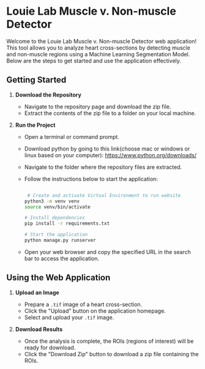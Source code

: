 # Louie Lab Muscle v. Non-muscle Detector

Welcome to the Louie Lab Muscle v. Non-muscle Detector web application! This tool allows you to analyze heart cross-sections by detecting muscle and non-muscle regions using a Machine Learning Segmentation Model. Below are the steps to get started and use the application effectively.

## Getting Started

1. **Download the Repository**
   - Navigate to the repository page and download the zip file.
   - Extract the contents of the zip file to a folder on your local machine.

2. **Run the Project**
   - Open a terminal or command prompt.
   - Download python by going to this link(choose mac or windows or linux based on your computer): https://www.python.org/downloads/
   - Navigate to the folder where the repository files are extracted.
   - Follow the instructions below to start the application:

     ```bash

      # Create and activate Virtual Environment to run website
     python3 -m venv venv
     source venv/bin/activate
     
     # Install dependencies
     pip install -r requirements.txt

     # Start the application
     python manage.py runserver
     ```
   - Open your web browser and copy the specified URL in the search bar to access the application.

## Using the Web Application

1. **Upload an Image**
   - Prepare a `.tif` image of a heart cross-section.
   - Click the "Upload" button on the application homepage.
   - Select and upload your `.tif` image.

2. **Download Results**
   - Once the analysis is complete, the ROIs (regions of interest) will be ready for download.
   - Click the "Download Zip" button to download a zip file containing the ROIs.
